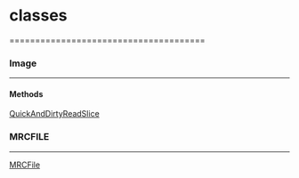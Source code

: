 # classes
======================================

### Image
---

#### Methods

[QuickAndDirtyReadSlice](Image/QuickAndDirtyReadSlice.md)

### MRCFILE
---
[MRCFile](MRCFile/MRCFile.md)
